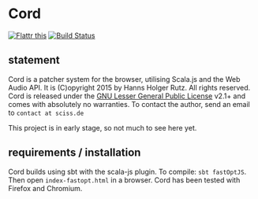 # Cord

[![Flattr this](http://api.flattr.com/button/flattr-badge-large.png)](https://flattr.com/submit/auto?user_id=sciss&url=https%3A%2F%2Fgithub.com%2FSciss%2FSCord&title=Cord%20Patcher&language=Scala&tags=github&category=software)
[![Build Status](https://travis-ci.org/Sciss/Cord.svg?branch=master)](https://travis-ci.org/Sciss/Cord)

## statement

Cord is a patcher system for the browser, utilising Scala.js and the Web Audio API. 
It is (C)opyright 2015 by Hanns Holger Rutz. All rights reserved. Cord is released under 
the [GNU Lesser General Public License](https://raw.github.com/Sciss/Cord/master/LICENSE) v2.1+ and comes 
with absolutely no warranties. To contact the author, send an email to `contact at sciss.de`

This project is in early stage, so not much to see here yet.

## requirements / installation

Cord builds using sbt with the scala-js plugin. To compile: `sbt fastOptJS`. Then open `index-fastopt.html` in 
a browser. Cord has been tested with Firefox and Chromium.